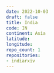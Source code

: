 ```yaml
---
date: 2022-10-03
draft: false
title: India
code: IN
continent: Asia
latitude:
longitude:
repo_count: 1
repositories:
- indiarxiv
---
```



